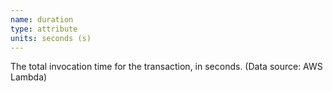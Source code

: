 ```yaml
---
name: duration
type: attribute
units: seconds (s)
---
```


The total invocation time for the transaction, in seconds. (Data source: AWS Lambda)